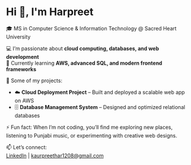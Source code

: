 # Hi 👋, I'm Harpreet  

🎓 MS in Computer Science & Information Technology @ Sacred Heart University  

💻 I’m passionate about **cloud computing, databases, and web development**  
🌱 Currently learning **AWS, advanced SQL, and modern frontend frameworks**  

🔭 Some of my projects:  
- ☁️ **Cloud Deployment Project** – Built and deployed a scalable web app on AWS  
- 🗄️ **Database Management System** – Designed and optimized relational databases  
  
⚡ Fun fact: When I’m not coding, you’ll find me exploring new places, listening to Punjabi music, or experimenting with creative web designs.  

📫 Let’s connect:  
[LinkedIn](https://www.linkedin.com/in/harpreetkaur117/) | kaurpreethar1208@gmail.com
